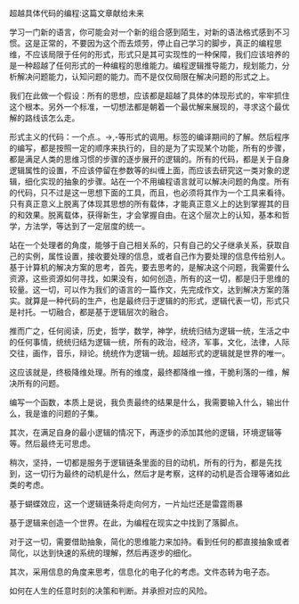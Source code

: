超越具体代码的编程:这篇文章献给未来

学习一门新的语言，你可能会对一个新的组合感到陌生，对新的语法格式感到不习惯。这是正常的，不要因为这个而去烦劳，停止自己学习的脚步，真正的编程思维，不应该局限于任何的形式，形式只是其可实现性的一种保障，我们应该培养的是一种超越了任何形式的一种编程的思维能力。编程逻辑推导能力，规划能力，分析解决问题能力，认知问题的能力。而不是仅仅局限在解决问题的形式之上。

我们在此做一个假设：所有的思想，应该都是超越了具体的体现形式的，牢牢抓住这个根本。另外一个标准，一切想法都是朝着一个最优解来展现的，寻求这个最优解的路线该怎么走。

形式主义的代码：一个点.。->,-等形式的调用。标签的编译期间的了解。然后程序的编写，都是按照一定的顺序来执行的，目的是为了实现某个功能，所有的步骤，都是满足人类的思维习惯的步骤的逐步展开的逻辑的。所有的代码，都是关于自身逻辑属性的设置，不应该停留在参数等的纠缠上面，而应该去研究这一类对象的逻辑，细化实现的抽象的步骤。站在一个不用编程语言就可以解决问题的角度。所有的代码，只不过是这一思想下面的工具，而且，也必须将其作为一个工具来看待。只有真正意义上脱离了体现其思想的所有载体，才能真正意义上的达到掌握其的目的和效果。脱离载体，获得新生，才会掌握自由。在这个层次上的认知，基本和哲学，方法学，等达到了一定层度的统一。

站在一个处理者的角度，能够于自己相关系的，只有自己的父子继承关系，获取自己的实例，属性设置，接收要处理的信息，或者自己作为要处理的信息传给别人。基于计算机的解决方案的思考，首先，要去思考的，是解决这个问题，我需要什么资源，这些资源如何寻找，如果没有，如何创造，所有的这一切，都是归于思维的较量。这一切，可以作为我们的语言的一篇作文，先完成作文，达到解决方案的落实。就算是一种代码的生产，也是最终归于逻辑的的形式，逻辑代表一切，形式只是衬托。一切融合，都是基于逻辑层次的融合。

推而广之，任何阅读，历史，哲学，数学，神学，统统归结为逻辑一统，生活之中的任何事情，统统归结为逻辑一统，所有的政治，经济，军事，文化，法律，人际交往，画作，音乐，辩论。统统作为逻辑一统。超越形式的逻辑就是世界的唯一。

这应该就是，终极降维处理。所有的维度，最终都降维一维，干脆利落的一维，解决所有的问题。

编写一个函数，本质上是说，我负责最终的结果是什么，我需要输入什么，输出什么，我是谁的问题的子集。

其次，在满足自身的最小逻辑的情况下，再逐步的添加其他的逻辑，环境逻辑等等。然后最终无可思虑。

稍次，坚持，一切都是服务于逻辑链条里面的目的动机，所有的行为，都是先找到，这一切行为最终的动机是什么，然后才是考察，这样的动机是否合理等诸如此类的考虑。

基于蝴蝶效应，这一个逻辑链条将走向何方，一片灿烂还是雷霆雨暴

基于逻辑来创造一个世界。在此，为编程在现实之中找到了落脚点。

对于这一切，需要借助抽象，简化的思维能力来加持。看到任何的都直接抽象或者简化，以达到快速的系统的理解，然后再逐步的细化。

其次，采用信息的角度来思考，信息化的电子化的考虑。文件态转为电子态。

如何在人生的任意时刻的决策和判断。并承担对应的风险。